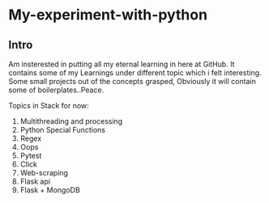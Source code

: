 # My-experiment-with-python
## Intro
Am insterested in putting all my eternal learning in here at GitHub. It contains some of my Learnings under different topic which i felt interesting. Some small projects out of the concepts grasped, Obviously it will contain some of boilerplates..Peace.

Topics in Stack for now:
1. Multithreading and processing
2. Python Special Functions
3. Regex
4. Oops
5. Pytest
6. Click
7. Web-scraping
8. Flask api
9. Flask + MongoDB
